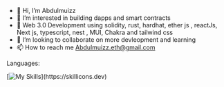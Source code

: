 - 👋 Hi, I’m Abdulmuizz
- 👀 I’m interested in building dapps and smart contracts
- 🌱 Web 3.0 Development using solidity, rust, hardhat, ether js , reactJs, Next js, typescript, nest , MUI, Chakra and tailwind css
- 💞️ I’m looking to collaborate on more devleopment and learning
- 📫 How to reach me Abdulmuizz.eth@gmail.com

Languages:

[![My Skills](https://skillicons.dev/icons?i=solidity,dotnet,html,js,nextjs,nestjs,prisma,tailwind,ts,react,css,github,git,)](https://skillicons.dev)

<!---
innbuld/innbuld is a ✨ special ✨ repository because its `README.md` (this file) appears on your GitHub profile.
You can click the Preview link to take a look at your changes.
--->
